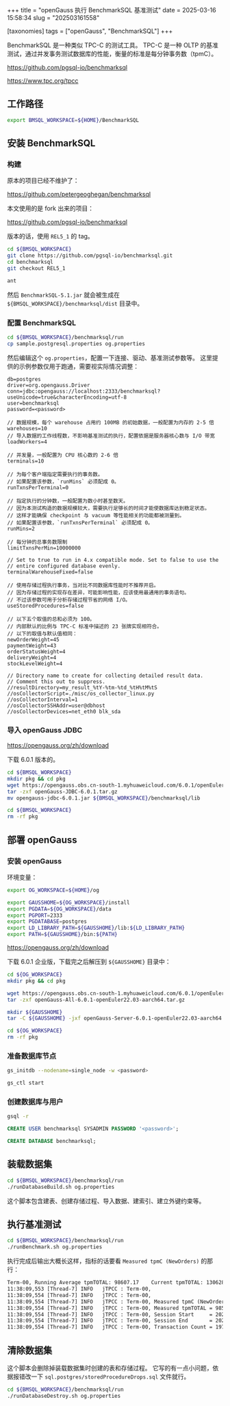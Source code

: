 +++
title = "openGauss 执行 BenchmarkSQL 基准测试"
date = 2025-03-16 15:58:34
slug = "202503161558"

[taxonomies]
tags = ["openGauss", "BenchmarkSQL"]
+++

BenchmarkSQL 是一种类似 TPC-C 的测试工具。
TPC-C 是一种 OLTP 的基准测试，通过并发事务测试数据库的性能，衡量的标准是每分钟事务数（tpmC）。

<!-- more -->

<https://github.com/pgsql-io/benchmarksql>

<https://www.tpc.org/tpcc>

## 工作路径

```sh
export BMSQL_WORKSPACE=${HOME}/BenchmarkSQL
```

## 安装 BenchmarkSQL

### 构建

原本的项目已经不维护了：

<https://github.com/petergeoghegan/benchmarksql>

本文使用的是 fork 出来的项目：

<https://github.com/pgsql-io/benchmarksql>

版本的话，使用 `REL5_1` 的 tag。

```sh
cd ${BMSQL_WORKSPACE}
git clone https://github.com/pgsql-io/benchmarksql.git
cd benchmarksql
git checkout REL5_1

ant
```

然后 `BenchmarkSQL-5.1.jar` 就会被生成在 `${BMSQL_WORKSPACE}/benchmarksql/dist` 目录中。

### 配置 BenchmarkSQL

```sh
cd ${BMSQL_WORKSPACE}/benchmarksql/run
cp sample.postgresql.properties og.properties
```

然后编辑这个 `og.properties`，配置一下连接、驱动、基准测试参数等。
这里提供的示例参数仅用于跑通，需要视实际情况调整：

```properties
db=postgres
driver=org.opengauss.Driver
conn=jdbc:opengauss://localhost:2333/benchmarksql?useUnicode=true&characterEncoding=utf-8
user=benchmarksql
password=<password>

// 数据规模，每个 warehouse 占用约 100MB 的初始数据，一般配置为内存的 2-5 倍
warehouses=10
// 导入数据的工作线程数，不影响基准测试的执行，配置依据是服务器核心数与 I/O 带宽
loadWorkers=4

// 并发量，一般配置为 CPU 核心数的 2-6 倍
terminals=10

// 为每个客户端指定需要执行的事务数。
// 如果配置该参数，`runMins` 必须配成 0。
runTxnsPerTerminal=0

// 指定执行的分钟数，一般配置为数小时甚至数天。
// 因为本测试构造的数据规模较大，需要执行足够长的时间才能使数据库达到稳定状态。
// 这样才能确保 checkpoint 与 vacuum 等性能相关的功能都被测量到。
// 如果配置该参数，`runTxnsPerTerminal` 必须配成 0。
runMins=2

// 每分钟的总事务数限制
limitTxnsPerMin=10000000

// Set to true to run in 4.x compatible mode. Set to false to use the
// entire configured database evenly.
terminalWarehouseFixed=false

// 使用存储过程执行事务，当对比不同数据库性能时不推荐开启。
// 因为存储过程的实现存在差异，可能影响性能，应该使用最通用的事务语句。
// 不过该参数可用于分析存储过程节省的网络 I/O。
useStoredProcedures=false

// 以下五个取值的总和必须为 100。
// 内部默认的比例与 TPC-C 标准中描述的 23 张牌实现相符合。
// 以下的取值与默认值相同：
newOrderWeight=45
paymentWeight=43
orderStatusWeight=4
deliveryWeight=4
stockLevelWeight=4

// Directory name to create for collecting detailed result data.
// Comment this out to suppress.
//resultDirectory=my_result_%tY-%tm-%td_%tH%tM%tS
//osCollectorScript=./misc/os_collector_linux.py
//osCollectorInterval=1
//osCollectorSSHAddr=user@dbhost
//osCollectorDevices=net_eth0 blk_sda
```

### 导入 openGauss JDBC

<https://opengauss.org/zh/download>

下载 6.0.1 版本的。

```sh
cd ${BMSQL_WORKSPACE}
mkdir pkg && cd pkg
wget https://opengauss.obs.cn-south-1.myhuaweicloud.com/6.0.1/openEuler22.03/arm/openGauss-JDBC-6.0.1.tar.gz
tar -zxf openGauss-JDBC-6.0.1.tar.gz
mv opengauss-jdbc-6.0.1.jar ${BMSQL_WORKSPACE}/benchmarksql/lib

cd ${BMSQL_WORKSPACE}
rm -rf pkg
```

## 部署 openGauss

### 安装 openGauss

环境变量：

```sh
export OG_WORKSPACE=${HOME}/og

export GAUSSHOME=${OG_WORKSPACE}/install
export PGDATA=${OG_WORKSPACE}/data
export PGPORT=2333
export PGDATABASE=postgres
export LD_LIBRARY_PATH=${GAUSSHOME}/lib:${LD_LIBRARY_PATH}
export PATH=${GAUSSHOME}/bin:${PATH}
```

<https://opengauss.org/zh/download>

下载 6.0.1 企业版，下载完之后解压到 `${GAUSSHOME}` 目录中：

```sh
cd ${OG_WORKSPACE}
mkdir pkg && cd pkg

wget https://opengauss.obs.cn-south-1.myhuaweicloud.com/6.0.1/openEuler22.03/arm/openGauss-All-6.0.1-openEuler22.03-aarch64.tar.gz
tar -zxf openGauss-All-6.0.1-openEuler22.03-aarch64.tar.gz

mkdir ${GAUSSHOME}
tar -C ${GAUSSHOME} -jxf openGauss-Server-6.0.1-openEuler22.03-aarch64.tar.bz2

cd ${OG_WORKSPACE}
rm -rf pkg
```

### 准备数据库节点

```sh
gs_initdb --nodename=single_node -w <password>

gs_ctl start
```

### 创建数据库与用户

```sh
gsql -r
```

```sql
CREATE USER benchmarksql SYSADMIN PASSWORD '<password>';

CREATE DATABASE benchmarksql;
```

## 装载数据集

```sh
cd ${BMSQL_WORKSPACE}/benchmarksql/run
./runDatabaseBuild.sh og.properties
```

这个脚本包含建表、创建存储过程、导入数据、建索引、建立外键约束等。

## 执行基准测试

```sh
cd ${BMSQL_WORKSPACE}/benchmarksql/run
./runBenchmark.sh og.properties
```

执行完成后输出大概长这样，指标的话要看 `Measured tpmC (NewOrders)` 的那行：

```txt
Term-00, Running Average tpmTOTAL: 98607.17    Current tpmTOTAL: 1306284    Memory Usage: 66MB / 1550MB
11:38:09,553 [Thread-7] INFO   jTPCC : Term-00,
11:38:09,554 [Thread-7] INFO   jTPCC : Term-00,
11:38:09,554 [Thread-7] INFO   jTPCC : Term-00, Measured tpmC (NewOrders) = 44511.25
11:38:09,554 [Thread-7] INFO   jTPCC : Term-00, Measured tpmTOTAL = 98585.38
11:38:09,554 [Thread-7] INFO   jTPCC : Term-00, Session Start     = 2025-03-18 11:36:09
11:38:09,554 [Thread-7] INFO   jTPCC : Term-00, Session End       = 2025-03-18 11:38:09
11:38:09,554 [Thread-7] INFO   jTPCC : Term-00, Transaction Count = 197224
```

## 清除数据集

这个脚本会删除掉装载数据集时创建的表和存储过程。
它写的有一点小问题，依据报错改一下 `sql.postgres/storedProcedureDrops.sql` 文件就行。

```sh
cd ${BMSQL_WORKSPACE}/benchmarksql/run
./runDatabaseDestroy.sh og.properties
```
